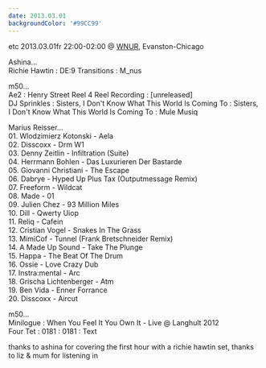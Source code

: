 ```yaml
---
date: 2013.03.01
backgroundColor: '#99CC99'
---
```


etc 2013.03.01fr 22:00-02:00 @ [WNUR](http://www.wnur.org/), Evanston-Chicago  

Ashina...  
Richie Hawtin : DE:9 Transitions : M\_nus  

m50...  
Ae2 : Henry Street Reel 4 Reel Recording : \[unreleased\]  
DJ Sprinkles : Sisters, I Don't Know What This World Is Coming To : Sisters, I Don't Know What This World Is Coming To : Mule Musiq  

Marius Reisser...  
01\. Wlodzimierz Kotonski - Aela  
02\. Disscoxx - Drm W1  
03\. Denny Zeitlin - Infiltration (Suite)  
04\. Herrmann Bohlen - Das Luxurieren Der Bastarde  
05\. Giovanni Christiani - The Escape  
06\. Dabrye - Hyped Up Plus Tax (Outputmessage Remix)  
07\. Freeform - Wildcat  
08\. Made - 01  
09\. Julien Chez - 93 Million Miles  
10\. Dill - Qwerty Uiop  
11\. Reliq - Cafein  
12\. Cristian Vogel - Snakes In The Grass  
13\. MimiCof - Tunnel (Frank Bretschneider Remix)  
14\. A Made Up Sound - Take The Plunge  
15\. Happa - The Beat Of The Drum  
16\. Ossie - Love Crazy Dub  
17\. Instra:mental - Arc  
18\. Grischa Lichtenberger - Atm  
19\. Ben Vida - Enner Forrance  
20\. Disscoxx - Aircut  

m50...  
Minilogue : When You Feel It You Own It - Live @ Langhult 2012  
Four Tet : 0181 : 0181 : Text  

thanks to ashina for covering the first hour with a richie hawtin set, thanks to liz & mum for listening in